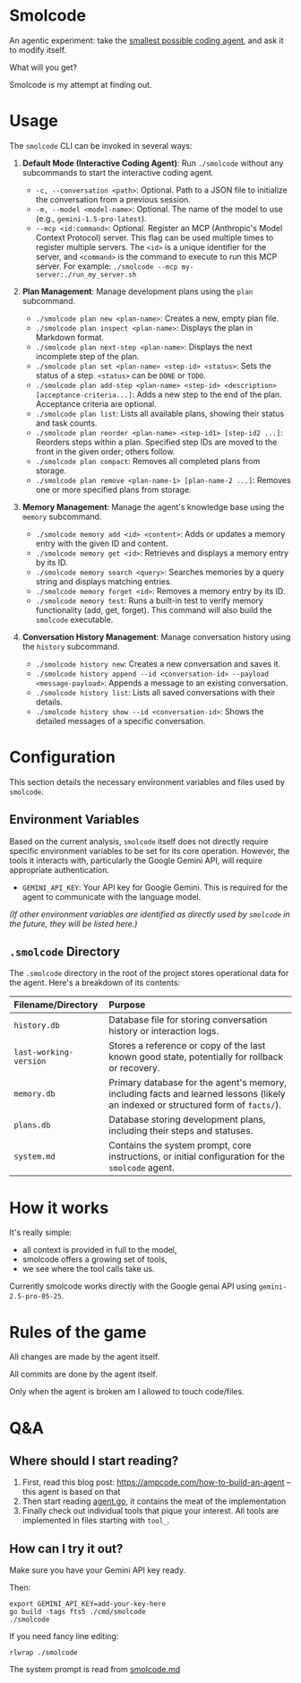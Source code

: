 # Smolcode

An agentic experiment: take the [smallest possible coding agent](https://ampcode.com/how-to-build-an-agent), and ask it to modify itself.

What will you get?

Smolcode is my attempt at finding out.

# Usage

The `smolcode` CLI can be invoked in several ways:

1.  **Default Mode (Interactive Coding Agent)**:
    Run `./smolcode` without any subcommands to start the interactive coding agent.
    *   `-c, --conversation <path>`: Optional. Path to a JSON file to initialize the conversation from a previous session.
    *   `-m, --model <model-name>`: Optional. The name of the model to use (e.g., `gemini-1.5-pro-latest`).
    *   `--mcp <id:command>`: Optional. Register an MCP (Anthropic's Model Context Protocol) server. This flag can be used multiple times to register multiple servers. The `<id>` is a unique identifier for the server, and `<command>` is the command to execute to run this MCP server. For example: `./smolcode --mcp my-server:./run_my_server.sh`

2.  **Plan Management**:
    Manage development plans using the `plan` subcommand.
    *   `./smolcode plan new <plan-name>`: Creates a new, empty plan file.
    *   `./smolcode plan inspect <plan-name>`: Displays the plan in Markdown format.
    *   `./smolcode plan next-step <plan-name>`: Displays the next incomplete step of the plan.
    *   `./smolcode plan set <plan-name> <step-id> <status>`: Sets the status of a step. `<status>` can be `DONE` or `TODO`.
    *   `./smolcode plan add-step <plan-name> <step-id> <description> [acceptance-criteria...]`: Adds a new step to the end of the plan. Acceptance criteria are optional.
    *   `./smolcode plan list`: Lists all available plans, showing their status and task counts.
    *   `./smolcode plan reorder <plan-name> <step-id1> [step-id2 ...]`: Reorders steps within a plan. Specified step IDs are moved to the front in the given order; others follow.
    *   `./smolcode plan compact`: Removes all completed plans from storage.
    *   `./smolcode plan remove <plan-name-1> [plan-name-2 ...]`: Removes one or more specified plans from storage.

3.  **Memory Management**:
    Manage the agent's knowledge base using the `memory` subcommand.
    *   `./smolcode memory add <id> <content>`: Adds or updates a memory entry with the given ID and content.
    *   `./smolcode memory get <id>`: Retrieves and displays a memory entry by its ID.
    *   `./smolcode memory search <query>`: Searches memories by a query string and displays matching entries.
    *   `./smolcode memory forget <id>`: Removes a memory entry by its ID.
    *   `./smolcode memory test`: Runs a built-in test to verify memory functionality (add, get, forget). This command will also build the `smolcode` executable.

4.  **Conversation History Management**:
    Manage conversation history using the `history` subcommand.
    *   `./smolcode history new`: Creates a new conversation and saves it.
    *   `./smolcode history append --id <conversation-id> --payload <message-payload>`: Appends a message to an existing conversation.
    *   `./smolcode history list`: Lists all saved conversations with their details.
    *   `./smolcode history show --id <conversation-id>`: Shows the detailed messages of a specific conversation.

# Configuration

This section details the necessary environment variables and files used by `smolcode`.

## Environment Variables

Based on the current analysis, `smolcode` itself does not directly require specific environment variables to be set for its core operation. However, the tools it interacts with, particularly the Google Gemini API, will require appropriate authentication.

*   `GEMINI_API_KEY`: Your API key for Google Gemini. This is required for the agent to communicate with the language model.

_(If other environment variables are identified as directly used by `smolcode` in the future, they will be listed here.)_

## `.smolcode` Directory

The `.smolcode` directory in the root of the project stores operational data for the agent. Here's a breakdown of its contents:

| Filename/Directory      | Purpose                                                                                                                               |
| :---------------------- | :------------------------------------------------------------------------------------------------------------------------------------ |
| `history.db`            | Database file for storing conversation history or interaction logs.                                                                   |
| `last-working-version`  | Stores a reference or copy of the last known good state, potentially for rollback or recovery.                                        |
| `memory.db`             | Primary database for the agent's memory, including facts and learned lessons (likely an indexed or structured form of `facts/`).      |
| `plans.db`              | Database storing development plans, including their steps and statuses.                                                                 |
| `system.md`             | Contains the system prompt, core instructions, or initial configuration for the `smolcode` agent.                                     |

# How it works

It's really simple:

- all context is provided in full to the model,
- smolcode offers a growing set of tools,
- we see where the tool calls take us.

Currently smolcode works directly with the Google genai API using `gemini-2.5-pro-05-25`.

# Rules of the game

All changes are made by the agent itself.

All commits are done by the agent itself.

Only when the agent is broken am I allowed to touch code/files.

# Q&A

## Where should I start reading?

1. First, read this blog post: <https://ampcode.com/how-to-build-an-agent> – this agent is based on that
2. Then start reading [agent.go](./agent.go), it contains the meat of the implementation
3. Finally check out individual tools that pique your interest. All tools are implemented in files starting with `tool_`.

## How can I try it out?

Make sure you have your Gemini API key ready.

Then:

```
export GEMINI_API_KEY=add-your-key-here
go build -tags fts5 ./cmd/smolcode
./smolcode
```

If you need fancy line editing:

```
rlwrap ./smolcode
```

The system prompt is read from [smolcode.md](./smolcode.md)
